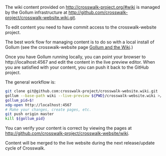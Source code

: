 The wiki content provided on http://crosswalk-project.org/#wiki is managed by the Gollum infrastructure at http://github.com/crosswalk-project/crosswalk-website.wiki.git.

To edit content you need to have commit access to the crosswalk-website project.

The best work flow for managing content is to do so with a local install of Gollum (see the crosswalk-website page [Gollum and the Wiki](https://github.com/crosswalk-project/crosswalk-website/blob/master/README.md#gollum-and-the-wiki).)

Once you have Gollum running locally, you can point your browser to http://localhost:4567
and edit the content in the live preview editor. When you are satisfied with your content, you can push it back to the GitHub project.

The general workflow is:
```sh
git clone git@github.com:crosswalk-project/crosswalk-website.wiki.git
gollum --base-path wiki --live-preview ${PWD}/crosswalk-website.wiki >/dev/null 2>&1 &
gollum_pid=$!
xdg-open http://localhost:4567
# Make your changes, create pages, etc.
git push origin master
kill ${gollum_pid}
```
You can verify your content is correct by viewing the pages at http://github.com/crosswalk-project/crosswalk-website/wiki.

Content will be merged to the live website during the next release/update cycle of Crosswalk.